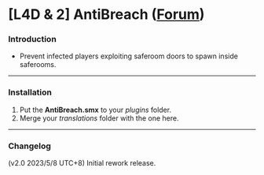 # [L4D & 2] AntiBreach ([Forum](https://forums.alliedmods.net/showthread.php?p=2520740))

### Introduction
- Prevent infected players exploiting saferoom doors to spawn inside saferooms.

<hr>

### Installation
1. Put the **AntiBreach.smx** to your _plugins_ folder.
2. Merge your _translations_ folder with the one here.

<hr>

### Changelog
(v2.0 2023/5/8 UTC+8) Initial rework release.
